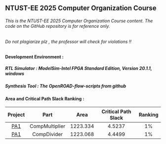 NTUST-EE 2025 Computer Organization Course
-
###### This is the NTUST-EE 2025 Computer Organization Course content. The code on the GitHub repository is for reference only. 
###### Do not plagiarize plz , the professor will check for violations !!

#### Development Environment :  

##### RTL Simulator : ModelSim-Intel FPGA Standard Edition, Version 20.1.1, windows  
##### Synthesis Tool : The OpenROAD-flow-scripts from github


#### Area and Critical Path Slack Ranking : 
| Project | Part | Area | Critical Path Slack | Ranking  |
|:----:|:------:|:-----:|:-----:|:-----:|
|  [PA1](./PA1)   |  CompMultiplier | 1223.334 | 4.5237  | 1% |
|  [PA1](./PA1)  |  CompDivider | 1223.068 | 4.4499  | 1% |
